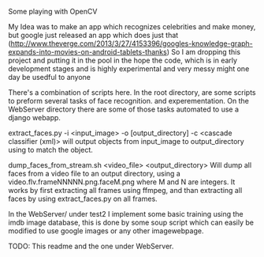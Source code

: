 Some playing with OpenCV

My Idea was to make an app which recognizes celebrities and make money, but google just released an app which does just that (http://www.theverge.com/2013/3/27/4153396/googles-knowledge-graph-expands-into-movies-on-android-tablets-thanks)
So I am dropping this project and putting it in the pool in the hope the code, which is in early development stages and is highly experimental and very messy might one day be usedful to anyone

There's a combination of scripts here.
In the root directory, are some scripts to preform several tasks of face recognition. and experementation.
On the WebServer directory there are some of those tasks automated to use a django webapp.

extract_faces.py -i <input_image> -o [output_directory] -c <cascade classifier (xml)> 
will output objects from input_image to output_directory using <cascade classifier> to match the object.

dump_faces_from_stream.sh <video_file> <output_directory>
Will dump all faces from a video file to an output directory, using a video.flv.frameNNNNN.png.faceM.png where M and N are integers.
It works by first extracting all frames using ffmpeg, and than extracting all faces by using extract_faces.py on all frames.

In the WebServer/ under test2 I implement some basic training using the imdb image database, this is done by some soup script which can easily be modified to use google images or any other imagewebpage.

TODO: This readme and the one under WebServer.
